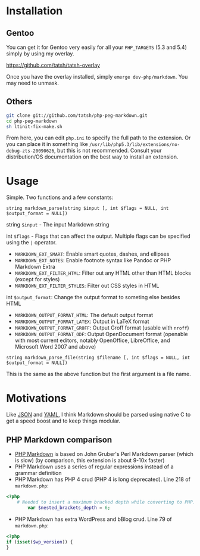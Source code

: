 # Installation

## Gentoo

You can get it for Gentoo very easily for all your `PHP_TARGETS` (5.3 and 5.4) simply by using my overlay.

https://github.com/tatsh/tatsh-overlay

Once you have the overlay installed, simply `emerge dev-php/markdown`. You may need to unmask.

## Others

```bash
git clone git://github.com/tatsh/php-peg-markdown.git
cd php-peg-markdown
sh ltinit-fix-make.sh
```

From here, you can edit `php.ini` to specify the full path to the extension. Or you can place it in something like `/usr/lib/php5.3/lib/extensions/no-debug-zts-20090626`, but this is not recommended. Consult your distribution/OS documentation on the best way to install an extension.

# Usage

Simple. Two functions and a few constants:

```
string markdown_parse(string $input [, int $flags = NULL, int $output_format = NULL])
```

string `$input` - The input Markdown string

int `$flags` - Flags that can affect the output. Multiple flags can be specified using the `|` operator.

* `MARKDOWN_EXT_SMART`: Enable smart quotes, dashes, and ellipses
* `MARKDOWN_EXT_NOTES`: Enable footnote syntax like Pandoc or PHP Markdown Extra
* `MARKDOWN_EXT_FILTER_HTML`: Filter out any HTML other than HTML blocks (except for styles)
* `MARKDOWN_EXT_FILTER_STYLES`: Filter out CSS styles in HTML

int `$output_format`: Change the output format to someting else besides HTML

* `MARKDOWN_OUTPUT_FORMAT_HTML`: The default output format
* `MARKDOWN_OUTPUT_FORMAT_LATEX`: Output in LaTeX format
* `MARKDOWN_OUTPUT_FORMAT_GROFF`: Output Groff format (usable with `nroff`)
* `MARKDOWN_OUTPUT_FORMAT_ODF`: Output OpenDocument format (openable with most current editors, notably OpenOffice, LibreOffice, and Microsoft Word 2007 and above)

```
string markdown_parse_file(string $filename [, int $flags = NULL, int $output_format = NULL])
```

This is the same as the above function but the first argument is a file name.

# Motivations

Like [JSON](http://php.net/manual/en/function.json-decode.php) and [YAML](http://www.php.net/manual/en/function.yaml-parse.php), I think Markdown should be parsed using native C to get a speed boost and to keep things modular.

## PHP Markdown comparison

* [PHP Markdown](http://michelf.com/projects/php-markdown/) is based on John Gruber's Perl Markdown parser (which is slow) (by comparison, this extension is about 9-10x faster)
* PHP Markdown uses a series of regular expressions instead of a grammar definition
* PHP Markdown has PHP 4 crud (PHP 4 is long deprecated). Line 218 of `markdown.php`:

```php
<?php
	# Needed to insert a maximum bracked depth while converting to PHP.
		var $nested_brackets_depth = 6;
```

* PHP Markdown has extra WordPress and bBlog crud. Line 79 of `markdown.php`:

```php
<?php
if (isset($wp_version)) {
}
```
